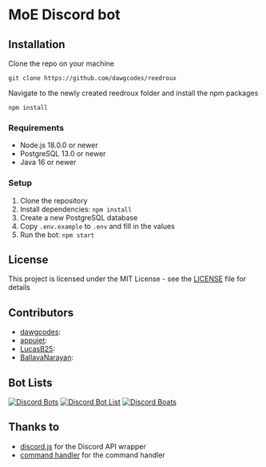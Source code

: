 # MoE Discord bot

## Installation


Clone the repo on your machine

    git clone https://github.com/dawgcodes/reedroux

Navigate to the newly created reedroux folder and install the npm packages

    npm install

### Requirements

- Node.js 18.0.0 or newer
- PostgreSQL 13.0 or newer
- Java 16 or newer

### Setup

1. Clone the repository
2. Install dependencies: `npm install`
3. Create a new PostgreSQL database
4. Copy `.env.example` to `.env` and fill in the values
5. Run the bot: `npm start`


## License

This project is licensed under the MIT License - see the [LICENSE](LICENSE) file for details


## Contributors
- [dawgcodes](https://github.com/dawgcodes): 
- [appujet](https://github.com/appujet ): 
- [LucasB25](https://github.com/LucasB25/): 
- [BallavaNarayan](https://github.com/BallavaNarayan):

## Bot Lists
[![Discord Bots](https://top.gg/api/widget/1066057160125059112.svg)](https://top.gg/bot/1066057160125059112)
[![Discord Bot List](https://discordbotlist.com/api/bots/ear-tensifier/widget)](https://discordbotlist.com/bots/ear-tensifier)
[![Discord Boats](https://discord.boats/api/widget/1066057160125059112)](https://discord.boats/bot/1066057160125059112)

## Thanks to

- [discord.js](https://discord.js.org/#/) for the Discord API wrapper
- [command handler](https://github.com/KevinNovak/Discord-Bot-TypeScript-Template) for the command handler
